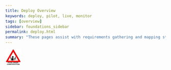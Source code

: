```yaml
---
title: Deploy Overview
keywords: deploy, pilot, live, monitor
tags: [overview]
sidebar: foundations_sidebar
permalink: deploy.html
summary: "These pages assist with requirements gathering and mapping stages of a FHIR ITK3 Messaging Solution development process."
---
```


<img src="images/under_construction.jpg" style="width:10%;max-width: 10%;">


